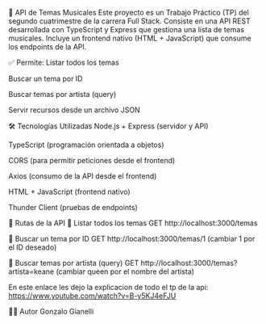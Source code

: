 🎵 API de Temas Musicales
Este proyecto es un Trabajo Práctico (TP) del segundo cuatrimestre de la carrera Full Stack.
Consiste en una API REST desarrollada con TypeScript y Express que gestiona una lista de temas musicales.
Incluye un frontend nativo (HTML + JavaScript) que consume los endpoints de la API.

✅ Permite:
Listar todos los temas

Buscar un tema por ID

Buscar temas por artista (query)

Servir recursos desde un archivo JSON 

🛠️ Tecnologías Utilizadas
Node.js + Express (servidor y API)

TypeScript (programación orientada a objetos)

CORS (para permitir peticiones desde el frontend)

Axios (consumo de la API desde el frontend)

HTML + JavaScript (frontend nativo)

Thunder Client (pruebas de endpoints)

📡 Rutas de la API
🔹 Listar todos los temas
GET http://localhost:3000/temas

🔹 Buscar un tema por ID
GET http://localhost:3000/temas/1
(cambiar 1 por el ID deseado)

🔹 Buscar temas por artista (query)
GET http://localhost:3000/temas?artista=keane
(cambiar queen por el nombre del artista)

En este enlace les dejo la explicacion de todo el tp de la api: https://www.youtube.com/watch?v=B-y5KJ4eFJU

👨‍💻 Autor
Gonzalo Gianelli
